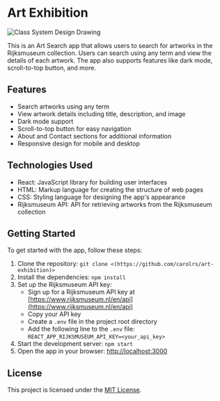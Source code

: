 
# Art Exhibition


![Class System Design Drawing](docs/search-art.gif?raw=true "Art")


This is an Art Search app that allows users to search for artworks in the Rijksmuseum collection. Users can search using any term and view the details of each artwork. The app also supports features like dark mode, scroll-to-top button, and more.

## Features

- Search artworks using any term
- View artwork details including title, description, and image
- Dark mode support
- Scroll-to-top button for easy navigation
- About and Contact sections for additional information
- Responsive design for mobile and desktop

## Technologies Used

- React: JavaScript library for building user interfaces
- HTML: Markup language for creating the structure of web pages
- CSS: Styling language for designing the app's appearance
- Rijksmuseum API: API for retrieving artworks from the Rijksmuseum collection

## Getting Started

To get started with the app, follow these steps:

1. Clone the repository: `git clone <(https://github.com/carolrs/art-exhibition)>`
2. Install the dependencies: `npm install`
3. Set up the Rijksmuseum API key:
   - Sign up for a Rijksmuseum API key at [https://www.rijksmuseum.nl/en/api](https://www.rijksmuseum.nl/en/api)
   - Copy your API key
   - Create a `.env` file in the project root directory
   - Add the following line to the `.env` file: `REACT_APP_RIJKSMUSEUM_API_KEY=<your_api_key>`
4. Start the development server: `npm start`
5. Open the app in your browser: [http://localhost:3000](http://localhost:3000)


## License

This project is licensed under the [MIT License](LICENSE).

